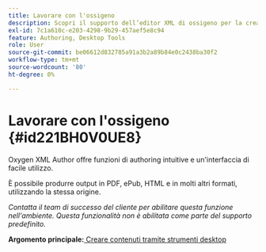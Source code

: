 ```yaml
---
title: Lavorare con l'ossigeno
description: Scopri il supporto dell’editor XML di ossigeno per la creazione e la pubblicazione di contenuti in AEM Guides.
exl-id: 7c1a610c-e203-4298-9b29-457aef5e8c94
feature: Authoring, Desktop Tools
role: User
source-git-commit: be06612d832785a91a3b2a89b84e0c2438ba30f2
workflow-type: tm+mt
source-wordcount: '80'
ht-degree: 0%

---
```


# Lavorare con l&#39;ossigeno {#id221BH0V0UE8}

Oxygen XML Author offre funzioni di authoring intuitive e un&#39;interfaccia di facile utilizzo.

È possibile produrre output in PDF, ePub, HTML e in molti altri formati, utilizzando la stessa origine.

*Contatta il team di successo del cliente per abilitare questa funzione nell&#39;ambiente. Questa funzionalità non è abilitata come parte del supporto predefinito.*

**Argomento principale:**[ Creare contenuti tramite strumenti desktop](author-desktop-tools.md)
